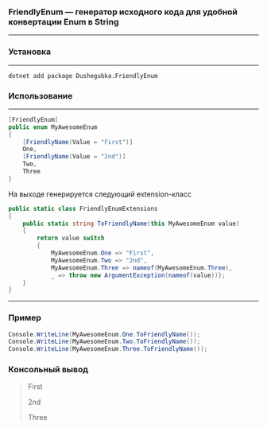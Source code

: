 ### FriendlyEnum — генератор исходного кода для удобной конвертации Enum в String
***

### Установка 
***
``` 
dotnet add package Dushegubka.FriendlyEnum
```

### Использование 
***
```csharp
[FriendlyEnum]
public enum MyAwesomeEnum
{
    [FriendlyName(Value = "First")]
    One,
    [FriendlyName(Value = "2nd")]
    Two,
    Three
}
```
На выходе генерируется следующий extension-класс

```csharp
public static class FriendlyEnumExtensions
{
    public static string ToFriendlyName(this MyAwesomeEnum value)
    {
        return value switch
        {
            MyAwesomeEnum.One => "First",
            MyAwesomeEnum.Two => "2nd",
            MyAwesomeEnum.Three => nameof(MyAwesomeEnum.Three),
            _ => throw new ArgumentException(nameof(value))};
    }
}
```
***

### Пример

```csharp
Console.WriteLine(MyAwesomeEnum.One.ToFriendlyName());
Console.WriteLine(MyAwesomeEnum.Two.ToFriendlyName());
Console.WriteLine(MyAwesomeEnum.Three.ToFriendlyName());
```

### Консольный вывод

> First 
> 
> 2nd
> 
> Three